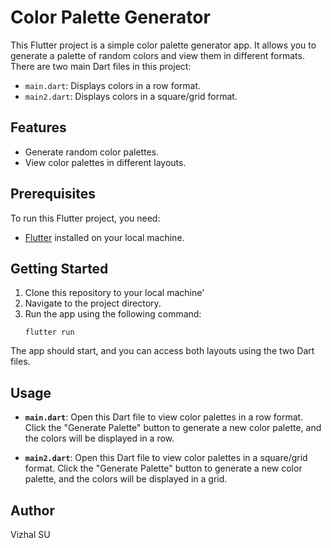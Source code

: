 # Color Palette Generator

This Flutter project is a simple color palette generator app. It allows you to generate a palette of random colors and view them in different formats. There are two main Dart files in this project:
- `main.dart`: Displays colors in a row format.
- `main2.dart`: Displays colors in a square/grid format.

## Features
- Generate random color palettes.
- View color palettes in different layouts.

## Prerequisites
To run this Flutter project, you need:
- [Flutter](https://flutter.dev/) installed on your local machine.

## Getting Started

1. Clone this repository to your local machine'
2. Navigate to the project directory.
3. Run the app using the following command:
   ```
   flutter run
   ```
The app should start, and you can access both layouts using the two Dart files.

## Usage

- **`main.dart`**: Open this Dart file to view color palettes in a row format. Click the "Generate Palette" button to generate a new color palette, and the colors will be displayed in a row.

- **`main2.dart`**: Open this Dart file to view color palettes in a square/grid format. Click the "Generate Palette" button to generate a new color palette, and the colors will be displayed in a grid.

## Author
Vizhal SU
